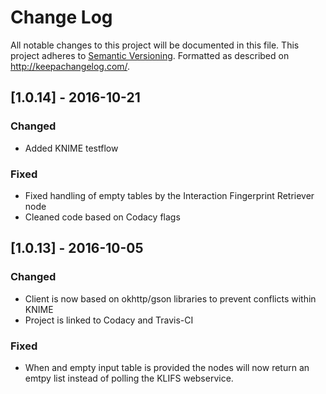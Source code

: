 # Change Log
All notable changes to this project will be documented in this file.
This project adheres to [Semantic Versioning](http://semver.org/).
Formatted as described on http://keepachangelog.com/.

## [1.0.14] - 2016-10-21

### Changed

- Added KNIME testflow

### Fixed

- Fixed handling of empty tables by the Interaction Fingerprint Retriever node
- Cleaned code based on Codacy flags

## [1.0.13] - 2016-10-05

### Changed

- Client is now based on okhttp/gson libraries to prevent conflicts within KNIME
- Project is linked to Codacy and Travis-CI

### Fixed

- When and empty input table is provided the nodes will now return an emtpy list instead of polling the KLIFS webservice.
